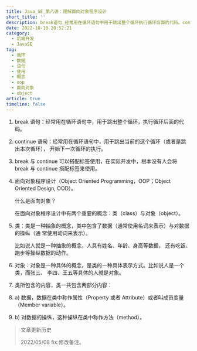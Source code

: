 ```yaml
---
title: Java_SE_第八讲：理解面向对象程序设计
short_title: ''
description: break语句_经常用在循环语句中用于跳出整个循环执行循环后面的代码。continue语句_经常用在循环语句中用于跳出当前的这个循环（或者是跳出本次循环）开始下一次循环的执行。break与continue可以搭配标签使用在实际开发中根本没有人会将break与continue搭配标签来使用。面向对象程序设计（objectorientedprogrammingoop_objectorienteddesignood）。什么是面向对象？在面向对象程序设计中有两个重要的概念_类（class）与对象（object）。
date: 2022-10-10 20:52:21
category:
  - 后端开发
  - JavaSE
tag:
  - 循环
  - 数据
  - 语句
  - 使用
  - 概念
  - oop
  - 面向对象
  - object
article: true
timeline: false
---
```

1. break 语句：经常用在循环语句中，用于跳出整个循环，执行循环后面的代码。
2. continue 语句：经常用在循环语句中，用于跳出当前的这个循环（或者是跳出本次循环），
   开始下一次循环的执行。
3. break 与 continue 可以搭配标签使用，在实际开发中，根本没有人会将 break 与 continue
   搭配标签来使用。
4. 面向对象程序设计（Object Oriented Programming，OOP；Object Oriented Design, OOD）。

   什么是面向对象？

   在面向对象程序设计中有两个重要的概念：类（class）与对象（object）。
5. 类：类是一种抽象的概念，类中包含了数据（通常使用名词来表示）与对数据的操纵（通
   常使用动词来表示）。

   比如说人就是一种抽象的概念，人具有姓名、年龄、身高等数据，
   还有吃饭、跑步等操纵数据的动作。
6. 对象：对象是一种具体的概念，是类的一种具体表示方式。比如说人是一个类，而张三、
   李四、王五等具体的人就是对象。
7. 类所包含的内容，类一共包含两部分内容：
8. a) 数据，数据在类中称作属性（Property 或者 Attribute）或者叫成员变量（Member variable）。
9. b) 对数据的操纵，这种操纵在类中称作方法（method）。

> 文章更新历史
>
> 2022/05/08 fix:修改备注。